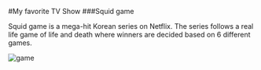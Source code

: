 #My favorite TV Show 
###Squid game

Squid game is a mega-hit Korean series on Netflix. The series follows a real life game of life and death where winners are decided based on 6 different games.

![game](https://cdn.vox-cdn.com/thumbor/XJQW7ZLzvxQXl2pr5jwNQ_wVaMI=/1400x788/filters:format(jpeg)/cdn.vox-cdn.com/uploads/chorus_asset/file/22911132/EN_SQdGame_Main_PlayGround_Horizontal_RGB_PRE.jpeg)
